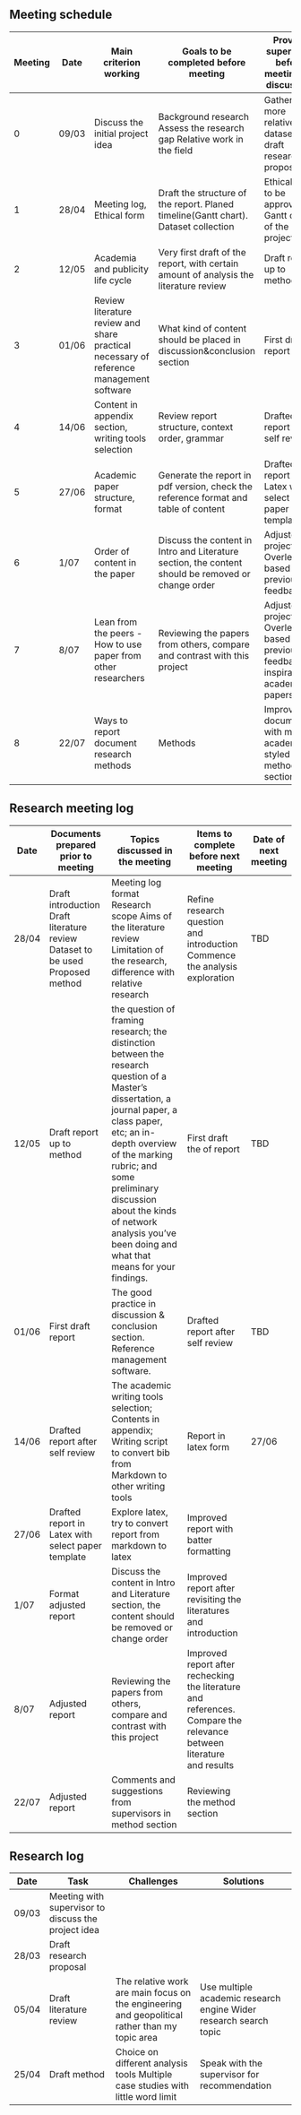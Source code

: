 ## Meeting schedule

| Meeting | Date | Main criterion working | Goals to be completed before meeting | Provide supervisor before meeting for discussion | 
| --- | --- | --- | --- | --- | 
| 0 | 09/03 | Discuss the initial project idea | Background research Assess the research gap Relative work in the field | Gather more relative dataset, draft research proposal |
| 1 | 28/04 | Meeting log, Ethical form | Draft the structure of the report. Planed timeline(Gantt chart). Dataset collection  | Ethical form to be approved. Gantt chart of the project. |
| 2 | 12/05 | Academia and publicity life cycle | Very first draft of the report, with certain amount of analysis the literature review  | Draft report up to method |
| 3 | 01/06 | Review literature review and share practical necessary of reference management software | What kind of content should be placed in discussion&conclusion section | First draft report |
| 4 | 14/06 | Content in appendix section, writing tools selection | Review report structure, context order, grammar  | Drafted report after self review|
| 5 | 27/06 | Academic paper structure, format | Generate the report in pdf version, check the reference format and table of content | Drafted report in Latex with select paper template |
| 6 | 1/07 | Order of content in the paper | Discuss the content in Intro and Literature section, the content should be removed or change order | Adjusted project on Overleaf based on previous feedback |
| 7 | 8/07 | Lean from the peers - How to use paper from other researchers | Reviewing the papers from others, compare and contrast with this project | Adjusted project on Overleaf based on previous feedback, 3 inspirational academic papers |
| 8 | 22/07 | Ways to report document research methods | Methods | Improved document with more academic styled method section |

## Research meeting log
| Date | Documents prepared prior to meeting | Topics discussed in the meeting | Items to complete before next meeting | Date of next meeting |
| --- | --- | --- | --- | --- |
| 28/04 | Draft introduction Draft literature review Dataset to be used Proposed method | Meeting log format Research scope Aims of the literature review Limitation of the research, difference with relative research | Refine research question and introduction Commence the analysis exploration | TBD | 
| 12/05 | Draft report up to method | the question of framing research; the distinction between the research question of a Master’s dissertation, a journal paper, a class paper, etc; an in-depth overview of the marking rubric; and some preliminary discussion about the kinds of network analysis you’ve been doing and what that means for your findings. | First draft the of report | TBD | 
| 01/06 | First draft report | The good practice in discussion & conclusion section. Reference management software.  | Drafted report after self review | TBD | 
| 14/06 | Drafted report after self review | The academic writing tools selection; Contents in appendix; Writing script to convert bib from Markdown to other writing tools | Report in latex form | 27/06 | 
| 27/06 | Drafted report in Latex with select paper template | Explore latex, try to convert report from markdown to latex  | Improved report with batter formatting |
| 1/07 | Format adjusted report | Discuss the content in Intro and Literature section, the content should be removed or change order | Improved report after revisiting the literatures and introduction |
| 8/07 | Adjusted report | Reviewing the papers from others, compare and contrast with this project | Improved report after rechecking the literature and references. Compare the relevance between literature and results |
| 22/07 | Adjusted report | Comments and suggestions from supervisors in method section | Reviewing the method section |


## Research log
| Date | Task | Challenges  | Solutions |
| --- |  --- |  --- |  --- |
| 09/03 | Meeting with supervisor to discuss the project idea |  | |
| 28/03 | Draft research proposal |  |  |
| 05/04 | Draft literature review | The relative work are main focus on the engineering and geopolitical rather than my topic area | Use multiple academic research engine Wider research search topic |
| 25/04 | Draft method | Choice on different analysis tools Multiple case studies with little word limit | Speak with the supervisor for recommendation |